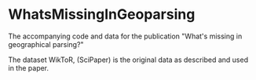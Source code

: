 # WhatsMissingInGeoparsing
The accompanying code and data for the publication "What's missing in geographical parsing?"

The dataset WikToR, (SciPaper) is the original data as described and used in the paper.

